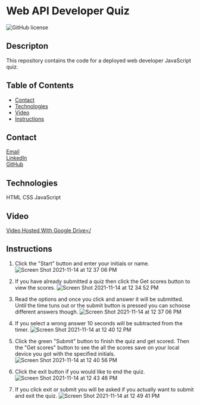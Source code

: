 # Web API Developer Quiz
![GitHub license](https://img.shields.io/badge/license-MIT-blue.svg)
## Descripton
This repository contains the code for a deployed web developer JavaScript quiz. 

## Table of Contents
* [Contact](#contact)
* [Technologies](#technologies)  
* [Video](#video)
* [Instructions](#instructions)

## Contact
<a href="mailto: matthewbrignola@du.edu">Email</a> <br>
<a href="https://www.linkedin.com/in/matthewbrignola/">LinkedIn</a> <br>
<a href="https://github.com/PrismaticDevelopmentStudios">GitHub</a> <br>
## Technologies
HTML
CSS
JavaScript
## Video
<a href="">Video Hosted With Google Drive</<a>
## Instructions

  1. Click the "Start" button and enter your initials or name.
  ![Screen Shot 2021-11-14 at 12 37 06 PM](https://user-images.githubusercontent.com/34839284/141695805-c695798a-93a0-499c-8600-7c07971ca9df.png)

  2. If you have already submitted a quiz then click the Get scores button to view the scores.
  ![Screen Shot 2021-11-14 at 12 34 52 PM](https://user-images.githubusercontent.com/34839284/141695734-c070c727-9073-48de-92d7-473f847d7a61.png)
  3. Read the options and once you click and answer it will be submitted. Until the time tuns out or the submit button is pressed you can schoose different answers though.
  ![Screen Shot 2021-11-14 at 12 37 06 PM](https://user-images.githubusercontent.com/34839284/141695842-d249de19-af3e-4e26-b8fa-6e357ccf4afc.png)
  4. If you select a wrong answer 10 seconds will be subtracted from the timer.
  ![Screen Shot 2021-11-14 at 12 40 12 PM](https://user-images.githubusercontent.com/34839284/141695896-da97c9c9-1768-4243-9ed9-9491500282b6.png)
  5. Click the green "Submit" button to finish the quiz and get scored. Then the "Get scores" button to see the all the scores save on your local device you got with the specified initials.
  ![Screen Shot 2021-11-14 at 12 40 56 PM](https://user-images.githubusercontent.com/34839284/141695971-57ab3ced-0ae8-4ff4-9225-5ba2e60a364e.png)
 6. Click the exit button if you would like to end the quiz.
![Screen Shot 2021-11-14 at 12 43 46 PM](https://user-images.githubusercontent.com/34839284/141696063-f129992f-d315-464a-9b90-846249d307b4.png)
  7. If you click exit or submit you will be asked if you actually want to submit and exit the quiz.
  ![Screen Shot 2021-11-14 at 12 49 41 PM](https://user-images.githubusercontent.com/34839284/141696195-2b0cd9aa-41d0-4a1b-a5dc-6ee1158e3cbc.png)

